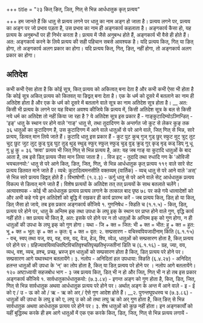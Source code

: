 +++
title = "२३ कित् ङित्, ञित्, णित् से भिन्न आर्धधातुक कृत् प्रत्यय"

+++
हम जानते हैं कि धातु से प्रत्यय लगने पर धातु का नाम अङ्ग हो जाता है। प्रत्यय लगने पर, प्रत्यय का अङ्ग पर जो प्रभाव पड़ता है, उस प्रभाव का नाम ही अङ्गकार्य कहलाता है। अङ्गकार्य कैसा हो, यह प्रत्यय के अनुबन्धों पर ही निर्भर करता है। प्रत्यय में जैसे अनुबन्ध होते हैं, अङ्गकार्य भी वैसे ही होते हैं। अत: अङ्गकार्य करने के लिये प्रत्यय की सही पहिचान सबसे आवश्यक है।
यदि प्रत्यय कित्, गित् या ङित् होगा, तो अङ्गकार्य अलग प्रकार का होगा। यदि प्रत्यय कित्, गित्, ङित्, नहीं होगा, तो अङ्गकार्य अलग प्रकार का होगा।
## अतिदेश
कभी कभी ऐसा होता है कि कोई सूत्र, कित् प्रत्यय को अकित्वत् बना देता है और कभी कभी ऐसा भी होता है कि कोई सूत्र अकित् प्रत्यय को कितवत् या ङिद्वत् बना देता है। एक के धर्म को दूसरे में बतलाने का नाम ही अतिदेश होता है और एक के धर्म को दूसरे में बतलाने वाले सूत्र का नाम अतिदेश सूत्र होता है।
__ अत: किसी भी प्रत्यय के लगने पर यह विचार अवश्य कीजिये कि प्रत्यय में, किसी अतिदेश सूत्र के बल से किसी नये धर्म का अतिदेश तो नहीं किया जा रहा है ?
ये अतिदेश सूत्र इस प्रकार हैं -
गाङ्कुटादिम्योऽञ्णिन्डित् - 'इङ्' धातु के स्थान पर होने वाले 'गाङ्' धातु से, तथा तुदादिगण के अन्तर्गत जो कुट से लेकर कुङ् तक ३६ धातुओं का कुटादिगण है, उस कुटादिगण में आने वाले धातुओं से परे आने वाले, जित् णित् से भिन्न, सारे प्रत्यय, डित्वत् मान लिये जाते हैं। कुटादि धातु इस प्रकार हैं - कुट पुट कुच् गुज् गुड् छुर् स्फुट मुट् त्रुट् तुट चुट् छुट जुट लुट् कुड् पुड् घुट तुड् थुड् स्थुड् स्फुर् स्फुल् स्फुड् चुड् वुड् क्रुड् गुर् कृड् मृड् कड् डिप् नू धू गु ध्रु कु = ३६
‘क्त्वा' प्रत्यय भी जित् णित् से भिन्न प्रत्यय है, अत: यह जब गाङ् या कुटादि धातुओं के बाद आता है, तब इसे डित् प्रत्यय जैसा मान लिया जाता है।
. विज इट् - तुदादि तथा रुधादि गण के 'ओविजी भयचलनयो:' धातु से परे आने
कित्, ङित्, जित्, णित्, से भिन्न आर्धधातुक कृत् प्रत्यय
११९
वाले सारे सेट प्रत्यय डितवत माने जाते हैं।
व्यचे: कुटादित्वमनसीति वक्तव्यम् (वार्तिक) - व्यच् धातु से परे आने वाले 'अस्' से भिन्न सारे प्रत्यय डिद्वत् होते हैं।
विभाषोर्णो: (१.२.३) - ऊर्गु धातु से परे आने वाले सेट् आर्धधातुक प्रत्यय विकल्प से डित्वत् माने जाते हैं।
विशेष प्रत्ययों के अतिदेश तत् तत् प्रत्ययों के साथ बतलाते चलेंगे।
अत्यावश्यक - कोई भी आर्धधातुक प्रत्यय प्रत्यय लगाने के तत्काल बाद पृष्ठ ७८ पर कहे गये धात्वादेशों को और अभी कहे गये इन अतिदेशों को बुद्धि में रखकर ही कार्य प्रारम्भ करें -
जब प्रत्यय कित्, डित् हो या कित्, डित् जैसा हो जाये,
तब इस प्रकार अङ्गकार्य कीजिये १. गुणनिषेध -
क्डिति च (१.१.५) - कित्, डित्, प्रत्यय परे होने पर, धातु के अन्तिम इक् तथा उपधा के लघु इक् के स्थान पर प्राप्त होने वाले गुण, वृद्धि कार्य नहीं होते।
क्त प्रत्यय भी कित् है, अत: इसके परे होने पर न तो धातुओं के अन्तिम इक् को गुण होगा, न ही धातुओं की उपधा के लघु इक् को गुण होगा। यथा - जि + क्त = जित: भी + क्त = भीत: हु + क्त = हुत: भू + क्त = भूत: कृ + क्त = कृत: वृ + क्त = वृत:
२. सम्प्रसारण -
वचिस्वपियजादीनाम् किति (६.१.१५) - वच्, स्वप् तथा यज्, वप्, वह, वस्, वद्, वेञ्, हेञ्, श्वि, व्येञ्, धातुओं को सम्प्रसारण होता है, कित् प्रत्यय परे होने पर।
ग्रहिज्यावयिव्यधिवष्टिविचतिवृश्चतिपृच्छतिभृज्जतीनां डिति च (६.१.१६) - ग्रह, ज्या, वय, व्यध्, वश्, व्यच्, व्रश्च्, प्रच्छ्, भ्रस्ज् इन धातुओं को सम्प्रसारण होता है कित्, डित् प्रत्यय परे होने पर। सम्प्रसारण आगे यथास्थान बतलायेंगे।
३. नलोप -
अनिदितां हल उपधाया: क्ङिति (६.४.२४) - अनिदित् हलन्त धातुओं की उपधा के 'न्' का लोप होता है, कित् या डित् प्रत्यय परे होने पर । नलोप आगे बतलायेंगे।
१२०
अष्टाध्यायी सहजबोध भाग - ३
जब प्रत्यय कित्, डित् भी न हो और जित्, णित् भी न हो
तब इस प्रकार अङ्गकार्य कीजिये १. सार्वधातुकार्धधातुकयो: (७.३.८४) - इगन्त अङ्ग को गुण होता है, कित्, डित्, जित्, णित् से भिन्न सार्वधातुक अथवा आर्धधातुक प्रत्यय परे होने पर।
अर्थात् अङ्ग के अन्त में आने वाले - इ - ई को ए / उ - ऊ को ओ / ऋ - ऋ को अर् / ऐसे गुण आदेश होते हैं। __२. पुगन्तघूपधस्य च (७.३.८६) - धातुओं की उपधा के लघु इ को ए, लघु उ को ओ तथा लघु ऋ को अर् गुण होता है, कित् ङित् से भिन्न सार्वधातुक अथवा आर्धधातुक प्रत्यय परे होने पर।
३. शेष धातुओं को कुछ नहीं होता।
इन अङ्गकार्यों को यहीं बुद्धिस्थ करके ही हम आगे धातुओं में एक एक करके कित्, डित्, जित्, णित् से भिन्न प्रत्यय लगायें -